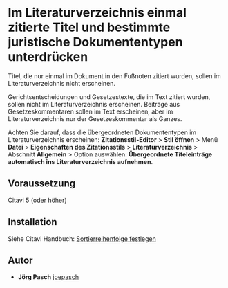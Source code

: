 # Im Literaturverzeichnis einmal zitierte Titel und bestimmte juristische Dokumententypen unterdrücken

Titel, die nur einmal im Dokument in den Fußnoten zitiert wurden, sollen im Literaturverzeichnis nicht erscheinen.

Gerichtsentscheidungen und Gesetzestexte, die im Text zitiert wurden, sollen nicht im Literaturverzeichnis erscheinen. Beiträge aus Gesetzeskommentaren sollen im Text erscheinen, aber im Literaturverzeichnis nur der Gesetzeskommentar als Ganzes.

Achten Sie darauf, dass die übergeordneten Dokumententypen im Literaturverzeichnis erscheinen: **Zitationsstil-Editor** > **Stil öffnen** > Menü **Datei** > **Eigenschaften des Zitationsstils** > **Literaturverzeichnis** > Abschnitt **Allgemein** > Option auswählen: **Übergeordnete Titeleinträge automatisch ins Literaturverzeichnis aufnehmen**.

## Voraussetzung
Citavi 5 (oder höher)

## Installation
Siehe Citavi Handbuch: [Sortierreihenfolge festlegen](https://www1.citavi.com/sub/manual6/de/index.html?cse_sorting_the_bibliography.html)

## Autor

* **Jörg Pasch** [joepasch](https://github.com/joepasch)
